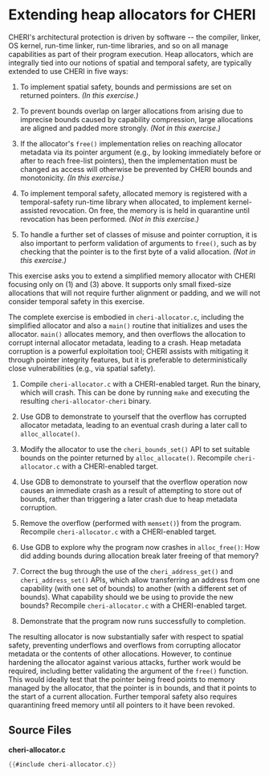 # Extending heap allocators for CHERI

CHERI's architectural protection is driven by software -- the compiler,
linker, OS kernel, run-time linker, run-time libraries, and so on all manage
capabilities as part of their program execution.  Heap allocators, which are
integrally tied into our notions of spatial and temporal safety, are typically
extended to use CHERI in five ways:

1. To implement spatial safety, bounds and permissions are set on returned
   pointers.
   *(In this exercise.)*

2. To prevent bounds overlap on larger allocations from arising due to
   imprecise bounds caused by capability compression, large allocations are
   aligned and padded more strongly.
   *(Not in this exercise.)*

3. If the allocator's `free()` implementation relies on reaching allocator
   metadata via its pointer argument (e.g., by looking immediately before or
   after to reach free-list pointers), then the implementation must be
   changed as access will otherwise be prevented by CHERI bounds and
   monotonicity.
   *(In this exercise.)*

4. To implement temporal safety, allocated memory is registered with a
   temporal-safety run-time library when allocated, to implement
   kernel-assisted revocation.
   On free, the memory is is held in quarantine until revocation has been
   performed.
   *(Not in this exercise.)*

5. To handle a further set of classes of misuse and pointer corruption, it is
   also important to perform validation of arguments to `free()`, such as by
   checking that the pointer is to the first byte of a valid allocation.
   *(Not in this exercise.)*

This exercise asks you to extend a simplified memory allocator with CHERI
focusing only on (1) and (3) above.
It supports only small fixed-size allocations that will not require further
alignment or padding, and we will not consider temporal safety in this
exercise.

The complete exercise is embodied in `cheri-allocator.c`, including the
simplified allocator and also a `main()` routine that initializes and uses the
allocator.
`main()` allocates memory, and then overflows the allocation to corrupt
internal allocator metadata, leading to a crash.
Heap metadata corruption is a powerful exploitation tool; CHERI assists with
mitigating it through pointer integrity features, but it is preferable to
deterministically close vulnerabilities (e.g., via spatial safety).

1. Compile `cheri-allocator.c` with a CHERI-enabled target.
   Run the binary, which will crash.
   This can be done by running `make` and executing the resulting
   `cheri-allocator-cheri` binary.

2. Use GDB to demonstrate to yourself that the overflow has corrupted
   allocator metadata, leading to an eventual crash during a later call to
   `alloc_allocate()`.

3. Modify the allocator to use the `cheri_bounds_set()` API to set suitable
   bounds on the pointer returned by `alloc_allocate()`.
   Recompile `cheri-allocator.c` with a CHERI-enabled target.

4. Use GDB to demonstrate to yourself that the overflow operation now causes
   an immediate crash as a result of attempting to store out of bounds, rather
   than triggering a later crash due to heap metadata corruption.

5. Remove the overflow (performed with `memset()`) from the program.
   Recompile `cheri-allocator.c` with a CHERI-enabled target.

6. Use GDB to explore why the program now crashes in `alloc_free()`: How did
   adding bounds during allocation break later freeing of that memory?

7. Correct the bug through the use of the `cheri_address_get()` and
   `cheri_address_set()` APIs, which allow transferring an address from one
   capability (with one set of bounds) to another (with a different set of
   bounds).
   What capability should we be using to provide the new bounds?
   Recompile `cheri-allocator.c` with a CHERI-enabled target.

8. Demonstrate that the program now runs successfully to completion.

The resulting allocator is now substantially safer with respect to spatial
safety, preventing underflows and overflows from corrupting allocator metadata
or the contents of other allocations.
However, to continue hardening the allocator against various attacks, further
work would be required, including better validating the argument of the
`free()` function.
This would ideally test that the pointer being freed points to memory managed
by the allocator, that the pointer is in bounds, and that it points to the
start of a current allocation.
Further temporal safety also requires quarantining freed memory until all
pointers to it have been revoked.

## Source Files

**cheri-allocator.c**
```C
{{#include cheri-allocator.c}}
```
